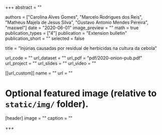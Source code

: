 +++
abstract = ""

authors = ["Carolina Alves Gomes", "Marcelo Rodrigues dos Reis", "Matheus Majela de Jesus Silva", "Gustavo Antonio Mendes Pereira", "maxwel"]
date = "2020-06-01"
image_preview = ""
math = true
publication_types = ["4"]
publication = "Extension bulletin"
publication_short = ""
selected = false

title = "Injúrias causadas por residual de herbicidas na cultura da cebola"

url_code = ""
url_dataset = ""
url_pdf = "pdf/2020-onion-pub.pdf"
url_project = ""
url_slides = ""
url_video = ""

[[url_custom]]
name = ""
url = ""

# Optional featured image (relative to `static/img/` folder).
[header]
image = ""
caption = ""

+++
